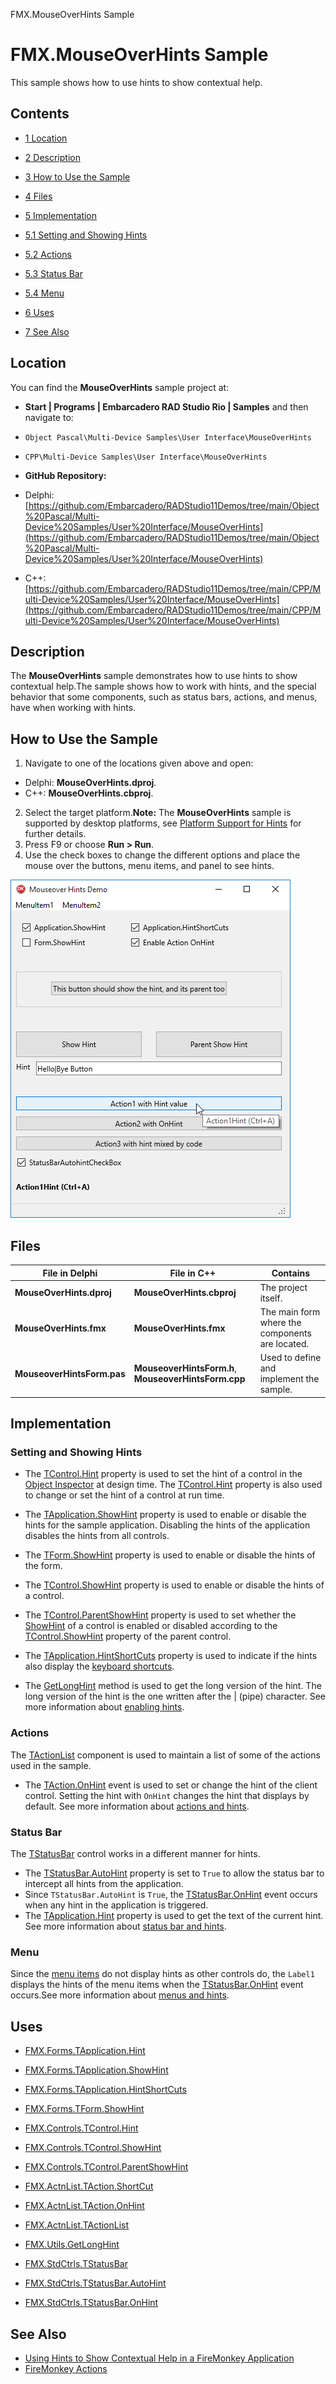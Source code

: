 FMX.MouseOverHints Sample[]()
# FMX.MouseOverHints Sample 


This sample shows how to use hints to show contextual help.
## Contents



* [1 Location](#Location)
* [2 Description](#Description)
* [3 How to Use the Sample](#How_to_Use_the_Sample)
* [4 Files](#Files)
* [5 Implementation](#Implementation)

* [5.1 Setting and Showing Hints](#Setting_and_Showing_Hints)
* [5.2 Actions](#Actions)
* [5.3 Status Bar](#Status_Bar)
* [5.4 Menu](#Menu)

* [6 Uses](#Uses)
* [7 See Also](#See_Also)


## Location 

You can find the **MouseOverHints** sample project at:
* **Start | Programs | Embarcadero RAD Studio Rio | Samples** and then navigate to:

* `Object Pascal\Multi-Device Samples\User Interface\MouseOverHints`
* `CPP\Multi-Device Samples\User Interface\MouseOverHints`

* **GitHub Repository:**

*  Delphi: [https://github.com/Embarcadero/RADStudio11Demos/tree/main/Object%20Pascal/Multi-Device%20Samples/User%20Interface/MouseOverHints](https://github.com/Embarcadero/RADStudio11Demos/tree/main/Object%20Pascal/Multi-Device%20Samples/User%20Interface/MouseOverHints)
*  C++: [https://github.com/Embarcadero/RADStudio11Demos/tree/main/CPP/Multi-Device%20Samples/User%20Interface/MouseOverHints](https://github.com/Embarcadero/RADStudio11Demos/tree/main/CPP/Multi-Device%20Samples/User%20Interface/MouseOverHints)

## Description 

The **MouseOverHints** sample demonstrates how to use hints to show contextual help.The sample shows how to work with hints, and the special behavior that some components, such as status bars, actions, and menus, have when working with hints.

## How to Use the Sample 


1.  Navigate to one of the locations given above and open:

*  Delphi: **MouseOverHints.dproj**.
*  C++: **MouseOverHints.cbproj**.

2.  Select the target platform.**Note:** The **MouseOverHints** sample is supported by desktop platforms, see [Platform Support for Hints](http://docwiki.embarcadero.com/RADStudio/en/Using_Hints_to_Show_Contextual_Help_in_a_FireMonkey_Application#Platform_Support_for_Hints) for further details.
3.  Press F9 or choose **Run > Run**.
4.  Use the check boxes to change the different options and place the mouse over the buttons, menu items, and panel to see hints.

![MouseOverHints Sample.png](Readme%20Files/MouseOverHints%20Sample.png)

## Files 



| **File in Delphi**         | **File in C++**                                      | **Contains**                                    |
| -------------------------- | ---------------------------------------------------- | ----------------------------------------------- |
| **MouseOverHints.dproj**   | **MouseOverHints.cbproj**                            | The project itself.                             |
| **MouseOverHints.fmx**     | **MouseOverHints.fmx**                               | The main form where the components are located. |
| **MouseoverHintsForm.pas** | **MouseoverHintsForm.h**, **MouseoverHintsForm.cpp** | Used to define and implement the sample.        |


## Implementation 


### Setting and Showing Hints 


*  The [TControl.Hint](http://docwiki.embarcadero.com/Libraries/en/FMX.Controls.TControl.Hint) property is used to set the hint of a control in the [Object Inspector](http://docwiki.embarcadero.com/RADStudio/en/Object_Inspector) at design time. The [TControl.Hint](http://docwiki.embarcadero.com/Libraries/en/FMX.Controls.TControl.Hint) property is also used to change or set the hint of a control at run time.

*  The [TApplication.ShowHint](http://docwiki.embarcadero.com/Libraries/en/FMX.Forms.TApplication.ShowHint) property is used to enable or disable the hints for the sample application. Disabling the hints of the application disables the hints from all controls.

*  The [TForm.ShowHint](http://docwiki.embarcadero.com/Libraries/en/FMX.Forms.TForm.ShowHint) property is used to enable or disable the hints of the form.

*  The [TControl.ShowHint](http://docwiki.embarcadero.com/Libraries/en/FMX.Controls.TControl.ShowHint) property is used to enable or disable the hints of a control.

*  The [TControl.ParentShowHint](http://docwiki.embarcadero.com/Libraries/en/FMX.Controls.TControl.ParentShowHint) property is used to set whether the [ShowHint](http://docwiki.embarcadero.com/Libraries/en/FMX.Controls.TControl.ShowHint) of a control is enabled or disabled according to the [TControl.ShowHint](http://docwiki.embarcadero.com/Libraries/en/FMX.Controls.TControl.ShowHint) property of the parent control.

*  The [TApplication.HintShortCuts](http://docwiki.embarcadero.com/Libraries/en/FMX.Forms.TApplication.HintShortCuts) property is used to indicate if the hints also display the [keyboard shortcuts](http://docwiki.embarcadero.com/Libraries/en/FMX.ActnList.TAction.ShortCut).

*  The [GetLongHint](http://docwiki.embarcadero.com/Libraries/en/FMX.Utils.GetLongHint) method is used to get the long version of the hint. The long version of the hint is the one written after the | (pipe) character.
See more information about [enabling hints](http://docwiki.embarcadero.com/RADStudio/en/Using_Hints_to_Show_Contextual_Help_in_a_FireMonkey_Application#Enabling_Hints).
### Actions 

The [TActionList](http://docwiki.embarcadero.com/Libraries/en/FMX.ActnList.TActionList) component is used to maintain a list of some of the actions used in the sample.
*  The [TAction.OnHint](http://docwiki.embarcadero.com/Libraries/en/FMX.ActnList.TAction.OnHint) event is used to set or change the hint of the client control. Setting the hint with `OnHint` changes the hint that displays by default.
See more information about [actions and hints](http://docwiki.embarcadero.com/RADStudio/en/Using_Hints_to_Show_Contextual_Help_in_a_FireMonkey_Application#Actions).
### Status Bar 

The [TStatusBar](http://docwiki.embarcadero.com/Libraries/en/FMX.StdCtrls.TStatusBar) control works in a different manner for hints.
*  The [TStatusBar.AutoHint](http://docwiki.embarcadero.com/Libraries/en/FMX.StdCtrls.TStatusBar.AutoHint) property is set to `True` to allow the status bar to intercept all hints from the application.
*  Since `TStatusBar.AutoHint` is `True`, the [TStatusBar.OnHint](http://docwiki.embarcadero.com/Libraries/en/FMX.StdCtrls.TStatusBar.OnHint) event occurs when any hint in the application is triggered.
*  The [TApplication.Hint](http://docwiki.embarcadero.com/Libraries/en/FMX.Forms.TApplication.Hint) property is used to get the text of the current hint.
See more information about [status bar and hints](http://docwiki.embarcadero.com/RADStudio/en/Using_Hints_to_Show_Contextual_Help_in_a_FireMonkey_Application#Status_Bar).
### Menu 

Since the [menu items](http://docwiki.embarcadero.com/Libraries/en/FMX.Menus.TMainMenu) do not display hints as other controls do, the `Label1` displays the hints of the menu items when the [TStatusBar.OnHint](http://docwiki.embarcadero.com/Libraries/en/FMX.StdCtrls.TStatusBar.OnHint) event occurs.See more information about [menus and hints](http://docwiki.embarcadero.com/RADStudio/en/Using_Hints_to_Show_Contextual_Help_in_a_FireMonkey_Application#Menus).

## Uses 


* [FMX.Forms.TApplication.Hint](http://docwiki.embarcadero.com/Libraries/en/FMX.Forms.TApplication.Hint)
* [FMX.Forms.TApplication.ShowHint](http://docwiki.embarcadero.com/Libraries/en/FMX.Forms.TApplication.ShowHint)
* [FMX.Forms.TApplication.HintShortCuts](http://docwiki.embarcadero.com/Libraries/en/FMX.Forms.TApplication.HintShortCuts)

* [FMX.Forms.TForm.ShowHint](http://docwiki.embarcadero.com/Libraries/en/FMX.Forms.TForm.ShowHint)

* [FMX.Controls.TControl.Hint](http://docwiki.embarcadero.com/Libraries/en/FMX.Controls.TControl.Hint)
* [FMX.Controls.TControl.ShowHint](http://docwiki.embarcadero.com/Libraries/en/FMX.Controls.TControl.ShowHint)
* [FMX.Controls.TControl.ParentShowHint](http://docwiki.embarcadero.com/Libraries/en/FMX.Controls.TControl.ParentShowHint)

* [FMX.ActnList.TAction.ShortCut](http://docwiki.embarcadero.com/Libraries/en/FMX.ActnList.TAction.ShortCut)
* [FMX.ActnList.TAction.OnHint](http://docwiki.embarcadero.com/Libraries/en/FMX.ActnList.TAction.OnHint)

* [FMX.ActnList.TActionList](http://docwiki.embarcadero.com/Libraries/en/FMX.ActnList.TActionList)

* [FMX.Utils.GetLongHint](http://docwiki.embarcadero.com/Libraries/en/FMX.Utils.GetLongHint)

* [FMX.StdCtrls.TStatusBar](http://docwiki.embarcadero.com/Libraries/en/FMX.StdCtrls.TStatusBar)
* [FMX.StdCtrls.TStatusBar.AutoHint](http://docwiki.embarcadero.com/Libraries/en/FMX.StdCtrls.TStatusBar.AutoHint)
* [FMX.StdCtrls.TStatusBar.OnHint](http://docwiki.embarcadero.com/Libraries/en/FMX.StdCtrls.TStatusBar.OnHint)

## See Also 


* [Using Hints to Show Contextual Help in a FireMonkey Application](http://docwiki.embarcadero.com/RADStudio/en/Using_Hints_to_Show_Contextual_Help_in_a_FireMonkey_Application)
* [FireMonkey Actions](http://docwiki.embarcadero.com/RADStudio/en/FireMonkey_Actions)





